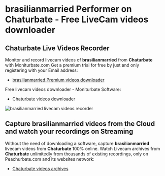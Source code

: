 # brasilianmarried Performer on Chaturbate - Free LiveCam videos downloader

## Chaturbate Live Videos Recorder

Monitor and record livecam videos of **brasilianmarried** from **Chaturbate** with Moniturbate.com
Get a premium trial for free by just and only registering with your Email address:
* [brasilianmarried Premium videos downloader](https://moniturbate.com/request-demo-licence-key.html)

Free livecam videos downloader - Moniturbate Software:
* [Chaturbate videos downloader](https://moniturbate.com/moniturbate-download-software.html)

![brasilianmarried livecam videos recorder](https://peachurnet.com/templates/moniturbate-software.png)


## Capture brasilianmarried videos from the Cloud and watch your recordings on Streaming

Without the need of downloading a software, capture **brasilianmarried** livecam videos from **Chaturbate** 100% online.
Watch Livecam archives from **Chaturbate** unlimitedly from thousands of existing recordings, only on Peachurbate.com and its websites network:
* [Chaturbate videos archives](https://peachurnet.com/)